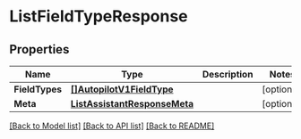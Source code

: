 # ListFieldTypeResponse

## Properties

Name | Type | Description | Notes
------------ | ------------- | ------------- | -------------
**FieldTypes** | [**[]AutopilotV1FieldType**](AutopilotV1FieldType.md) |  |[optional] 
**Meta** | [**ListAssistantResponseMeta**](ListAssistantResponseMeta.md) |  |[optional] 

[[Back to Model list]](../README.md#documentation-for-models) [[Back to API list]](../README.md#documentation-for-api-endpoints) [[Back to README]](../README.md)


